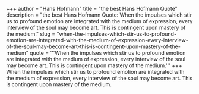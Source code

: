 +++
author = "Hans Hofmann"
title = "the best Hans Hofmann Quote"
description = "the best Hans Hofmann Quote: When the impulses which stir us to profound emotion are integrated with the medium of expression, every interview of the soul may become art. This is contingent upon mastery of the medium."
slug = "when-the-impulses-which-stir-us-to-profound-emotion-are-integrated-with-the-medium-of-expression-every-interview-of-the-soul-may-become-art-this-is-contingent-upon-mastery-of-the-medium"
quote = '''When the impulses which stir us to profound emotion are integrated with the medium of expression, every interview of the soul may become art. This is contingent upon mastery of the medium.'''
+++
When the impulses which stir us to profound emotion are integrated with the medium of expression, every interview of the soul may become art. This is contingent upon mastery of the medium.
